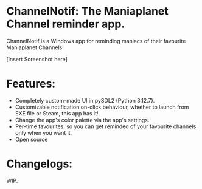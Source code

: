 # ChannelNotif: The Maniaplanet Channel reminder app.
ChannelNotif is a Windows app for reminding maniacs of their favourite Maniaplanet Channels!

[Insert Screenshot here\]

# Features:
- Completely custom-made UI in pySDL2 (Python 3.12.7).
- Customizable notification on-click behaviour, whether to launch from EXE file or Steam, this app has it!
- Change the app's color palette via the app's settings.
- Per-time favourites, so you can get reminded of your favourite channels only when you want it.
- Open source

# Changelogs:
WIP.

